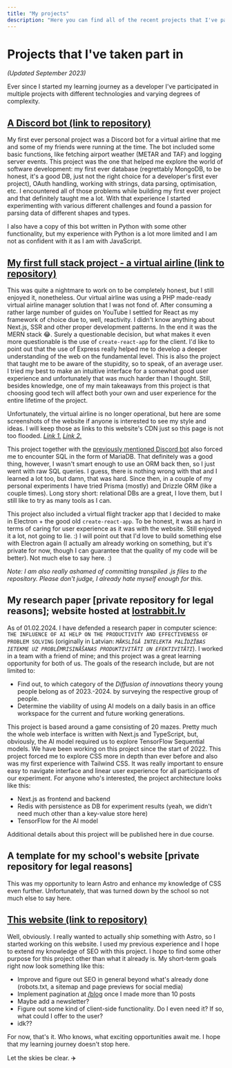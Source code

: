 ```yaml
---
title: "My projects"
description: "Here you can find all of the recent projects that I've participated in as as developer."
---
```


# Projects that I've taken part in

_(Updated September 2023)_

Ever since I started my learning journey as a developer I've participated in multiple projects with different technologies and varying degrees of complexity.

## [A Discord bot (link to repository)](https://github.com/MISTCLICK/vEuroExpressBot)

My first ever personal project was a Discord bot for a virtual airline that me and some of my friends were running at the time. The bot included some basic functions, like fetching airport weather (METAR and TAF) and logging server events. This project was the one that helped me explore the world of software development: my first ever database (regrettably MongoDB, to be honest, it's a good DB, just not the right choice for a developer's first ever project), OAuth handling, working with strings, data parsing, optimisation, etc. I encountered all of those problems while building my first ever project and that definitely taught me a lot. With that experience I started experimenting with various different challenges and found a passion for parsing data of different shapes and types.

I also have a copy of this bot written in Python with some other functionality, but my experience with Python is a lot more limited and I am not as confident with it as I am with JavaScript.

## [My first full stack project - a virtual airline (link to repository)](https://github.com/MISTCLICK/vEuroExpress-WebSys)

This was quite a nightmare to work on to be completely honest, but I still enjoyed it, nonetheless. Our virtual airline was using a PHP made-ready virtual airline manager solution that I was not fond of. After consuming a rather large number of guides on YouTube I settled for React as my framework of choice due to, well, reactivity. I didn't know anything about Next.js, SSR and other proper development patterns. In the end it was the MERN stack 😂. Surely a questionable decision, but what makes it even more questionable is the use of `create-react-app` for the client. I'd like to point out that the use of Express really helped me to develop a deeper understanding of the web on the fundamental level. This is also the project that taught me to be aware of the stupidity, so to speak, of an average user. I tried my best to make an intuitive interface for a somewhat good user experience and unfortunately that was much harder than I thought. Still, besides knowledge, one of my main takeaways from this project is that choosing good tech will affect both your own and user experience for the entire lifetime of the project.

Unfortunately, the virtual airline is no longer operational, but here are some screenshots of the website if anyone is interested to see my style and ideas. I will keep those as links to this website's CDN just so this page is not too flooded. _[Link 1.](/cdn/vex-top.png) [Link 2.](/cdn/vex-bottom.png)_

This project together with the [previously mentioned Discord bot](#a-discord-bot-link-to-repository) also forced me to encounter SQL in the form of MariaDB. That definitely was a good thing, however, I wasn't smart enough to use an ORM back then, so I just went with raw SQL queries. I guess, there is nothing wrong with that and I learned a lot too, but damn, that was hard. Since then, in a couple of my personal experiments I have tried Prisma (mostly) and Drizzle ORM (like a couple times). Long story short: relational DBs are a great, I love them, but I still like to try as many tools as I can.

This project also included a virtual flight tracker app that I decided to make in Electron + the good old `create-react-app`. To be honest, it was as hard in terms of caring for user experience as it was with the website. Still enjoyed it a lot, not going to lie. :) I will point out that I'd love to build something else with Electron again (I actually am already working on something, but it's private for now, though I can guarantee that the quality of my code will be better). Not much else to say here. :)

_Note: I am also really ashamed of committing transpiled .js files to the repository. Please don't judge, I already hate myself enough for this._

## My research paper [private repository for legal reasons]; website hosted at [<span class="text-blue-600">lostrabbit.lv</span>](https://lostrabbit.lv)

As of 01.02.2024. I have defended a research paper in computer science: `THE INFLUENCE OF AI HELP ON THE PRODUCTIVITY AND EFFECTIVENESS OF PROBLEM SOLVING` (originally in Latvian: _`MĀKSLĪGĀ INTELEKTA PALĪDZĪBAS IETEKME UZ PROBLĒMRISINĀŠANAS PRODUKTIVITĀTI UN EFEKTIVITĀTI`_). I worked in a team with a friend of mine; and this project was a great learning opportunity for both of us. The goals of the research include, but are not limited to:

- Find out, to which category of the _Diffusion of innovations_ theory young people belong as of 2023.-2024. by surveying the respective group of people.
- Determine the viability of using AI models on a daily basis in an office workspace for the current and future working generations.

This project is based around a game consisting of 20 mazes. Pretty much the whole web interface is written with Next.js and TypeScript, but, obviously, the AI model required us to explore TensorFlow Sequential models. We have been working on this project since the start of 2022. This project forced me to explore CSS more in depth than ever before and also was my first experience with Tailwind CSS. It was really important to ensure easy to navigate interface and linear user experience for all participants of our experiment. For anyone who's interested, the project architecture looks like this:

- Next.js as frontend and backend
- Redis with persistence as DB for experiment results (yeah, we didn't need much other than a key-value store here)
- TensorFlow for the AI model

Additional details about this project will be published here in due course.

## A template for my school's website [private repository for legal reasons]

This was my opportunity to learn Astro and enhance my knowledge of CSS even further. Unfortunately, that was turned down by the school so not much else to say here.

## [This website (link to repository)](https://github.com/MISTCLICK/mistclick-a-astro)

Well, obviously. I really wanted to actually ship something with Astro, so I started working on this website. I used my previous experience and I hope to extend my knowledge of SEO with this project. I hope to find some other purpose for this project other than what it already is. My short-term goals right now look something like this:

- Improve and figure out SEO in general beyond what's already done (robots.txt, a sitemap and page previews for social media)
- Implement pagination at [/blog](/blog) once I made more than 10 posts
- Maybe add a newsletter?
- Figure out some kind of client-side functionality. Do I even need it? If so, what could I offer to the user?
- idk??

For now, that's it. Who knows, what exciting opportunities await me. I hope that my learning journey doesn't stop here.

Let the skies be clear. ✈️
